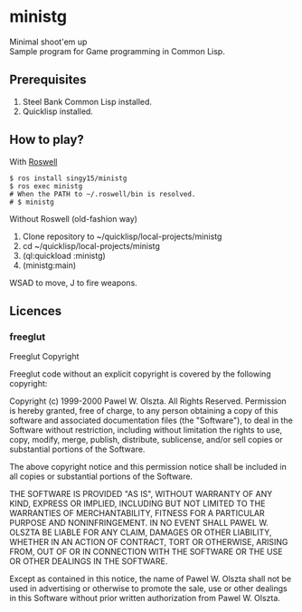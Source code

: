 
# ministg
Minimal shoot'em up  
Sample program for Game programming in Common Lisp.

## Prerequisites

1. Steel Bank Common Lisp installed.
2. Quicklisp installed.

## How to play?

With [Roswell](http://roswell.github.io/)

```
$ ros install singy15/ministg
$ ros exec ministg
# When the PATH to ~/.roswell/bin is resolved.
# $ ministg 
```


Without Roswell (old-fashion way)

1. Clone repository to ~/quicklisp/local-projects/ministg
2. cd ~/quicklisp/local-projects/ministg
3. (ql:quickload :ministg)
4. (ministg:main)

WSAD to move, J to fire weapons.

## Licences

### freeglut

Freeglut Copyright

Freeglut code without an explicit copyright is covered by the following 
copyright:

Copyright (c) 1999-2000 Pawel W. Olszta. All Rights Reserved.
Permission is hereby granted, free of charge,  to any person obtaining a copy 
of this software and associated documentation files (the "Software"), to deal
in the Software without restriction,  including without limitation the rights 
to use, copy,  modify, merge,  publish, distribute,  sublicense,  and/or sell 
copies or substantial portions of the Software.

The above  copyright notice  and this permission notice  shall be included in 
all copies or substantial portions of the Software.

THE SOFTWARE  IS PROVIDED "AS IS",  WITHOUT WARRANTY OF ANY KIND,  EXPRESS OR 
IMPLIED,  INCLUDING  BUT  NOT LIMITED  TO THE WARRANTIES  OF MERCHANTABILITY, 
FITNESS  FOR  A PARTICULAR PURPOSE  AND NONINFRINGEMENT.  IN  NO EVENT  SHALL 
PAWEL W. OLSZTA BE LIABLE FOR ANY CLAIM,  DAMAGES OR OTHER LIABILITY, WHETHER 
IN  AN ACTION  OF CONTRACT,  TORT OR OTHERWISE,  ARISING FROM,  OUT OF  OR IN 
CONNECTION WITH THE SOFTWARE OR THE USE OR OTHER DEALINGS IN THE SOFTWARE.

Except as contained in this notice,  the name of Pawel W. Olszta shall not be 
used  in advertising  or otherwise to promote the sale, use or other dealings 
in this Software without prior written authorization from Pawel W. Olszta.

